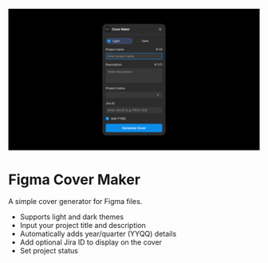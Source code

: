 ![cover](src/assets/cover.png)

# Figma Cover Maker
A simple cover generator for Figma files.

- Supports light and dark themes
- Input your project title and description
- Automatically adds year/quarter (YYQQ) details
- Add optional Jira ID to display on the cover
- Set project status